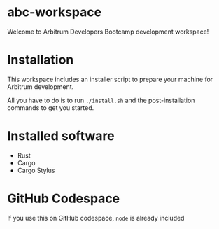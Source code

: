 # abc-workspace

Welcome to Arbitrum Developers Bootcamp development workspace!

# Installation
This workspace includes an installer script to prepare your machine for Arbitrum development.

All you have to do is to run `./install.sh` and the post-installation commands to get you started.

# Installed software
- Rust
- Cargo
- Cargo Stylus

# GitHub Codespace
If you use this on GitHub codespace, `node` is already included